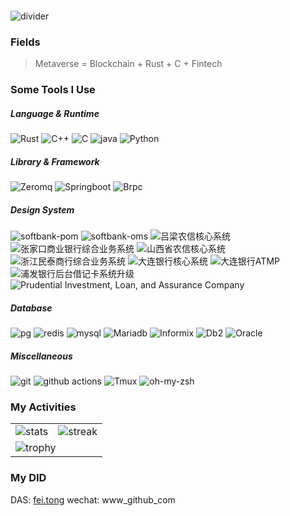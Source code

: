 <p align="center">
  <img src="https://readme-typing-svg.herokuapp.com?center=true&lines=Fly+to+the+Rust" alt="">
</p>

<img src="https://user-images.githubusercontent.com/73097560/115834477-dbab4500-a447-11eb-908a-139a6edaec5c.gif" alt="divider">

### Fields

> Metaverse = Blockchain + Rust + C + Fintech

### Some Tools I Use

<h5>Language & Runtime</h5>
<p>
  <img alt="Rust" src="https://img.shields.io/badge/-Rust-007ACC?style=flat-square&logo=Rust&logoColor=white" />
  <img alt="C++" src="https://img.shields.io/badge/-C++-4e2a8e?style=flat-square&logo=C++&logoColor=white" />
  <img alt="C" src="https://img.shields.io/badge/-C-7fd5ea?style=flat-square&logo=C&logoColor=white" />
  <img alt="java" src="https://img.shields.io/badge/-java-3776AB?style=flat-square&logo=java&logoColor=white" />
  <img alt="Python" src="https://img.shields.io/badge/-Python-45b8d8?style=flat-square&logo=Python&logoColor=white" />
</p>

<h5>Library & Framework</h5>
<p>
  <img alt="Zeromq" src="https://img.shields.io/badge/-Zeromq-45b8d8?style=flat-square&logo=zeromq&logoColor=white" />
  <img alt="Springboot" src="https://img.shields.io/badge/-springboot-0070f3?style=flat-square&logo=springboot&logoColor=white" />
  <img alt="Brpc" src="https://img.shields.io/badge/-Brpc-45b8d8?style=flat-square&logo=brpc&logoColor=white" />
</p>
<h5>Design System</h5>
<p>
  <img alt="softbank-pom" src="https://img.shields.io/badge/-softbankPom-0081cb?style=flat-square&logo=softbankPom&logoColor=white" />
  <img alt="softbank-oms" src="https://img.shields.io/badge/-softbankOms-757575?style=flat-square&logo=softbankOms&logoColor=white" />
  <img alt="吕梁农信核心系统" src="https://img.shields.io/badge/-吕梁农信核心系统-1bb91f?style=flat-square&logo=吕梁农信核心系统&logoColor=white" />
  <img alt="张家口商业银行综合业务系统" src="https://img.shields.io/badge/-张家口商业银行综合业务系统-c5d928?style=flat-square&logo=张家口商业银行综合业务系统&logoColor=white" />
  <img alt="山西省农信核心系统" src="https://img.shields.io/badge/-山西省农信核心系统-45b8d8?style=flat-square&logo=山西省农信核心系统&logoColor=white" />
  <img alt="浙江民泰商行综合业务系统" src="https://img.shields.io/badge/-浙江民泰商行综合业务系统-0070f3?style=flat-square&logo=浙江民泰商行综合业务系统&logoColor=white" />
  <img alt="大连银行核心系统" src="https://img.shields.io/badge/-大连银行核心系统-45b8d8?style=flat-square&logo=大连银行核心系统&logoColor=white" />
  <img alt="大连银行ATMP" src="https://img.shields.io/badge/-大连银行ATMP-007ACC?style=flat-square&logo=大连银行ATMP&logoColor=white" />
  <img alt="浦发银行后台借记卡系统升级" src="https://img.shields.io/badge/-浦发银行后台借记卡系统升级-4e2a8e?style=flat-square&logo=浦发银行后台借记卡系统升级&logoColor=white" />
  <img alt="Prudential Investment, Loan, and Assurance Company" src="https://img.shields.io/badge/-Prudential-7fd5ea?style=flat-square&logo=Prudential&logoColor=white" />
</p>

<h5>Database</h5>
<p>
  <img alt="pg" src="https://img.shields.io/badge/-PostgreSQL-4169e1?style=flat-square&logo=postgresql&logoColor=white" />
  <img alt="redis" src="https://img.shields.io/badge/-Redis-47a248?style=flat-square&logo=redis&logoColor=white" />
  <img alt="mysql" src="https://img.shields.io/badge/-Mysql-003B57?style=flat-square&logo=mysql&logoColor=white" />
  <img alt="Mariadb" src="https://img.shields.io/badge/-Mariadb-003B57?style=flat-square&logo=Mariadb&logoColor=white" />
  <img alt="Informix" src="https://img.shields.io/badge/-Informix-4e2a8e?style=flat-square&logo=Informix&logoColor=white" />
  <img alt="Db2" src="https://img.shields.io/badge/-Db2-1bb91f?style=flat-square&logo=db2&logoColor=white" />
  <img alt="Oracle" src="https://img.shields.io/badge/-Oracle-c5d928?style=flat-square&logo=Oracle&logoColor=white" />
</p>
<h5>Miscellaneous</h5>
<p>
  <img alt="git" src="https://img.shields.io/badge/-Git-F05032?style=flat-square&logo=git&logoColor=white" />
  <img alt="github actions"
    src="https://img.shields.io/badge/-Github_Actions-2088FF?style=flat-square&logo=github-actions&logoColor=white"
  <img alt="Docker" src="https://img.shields.io/badge/-Docker-46a2f1?style=flat-square&logo=docker&logoColor=white" />
  <img alt="Tmux" src="https://img.shields.io/badge/-Tmux-1bb91f?style=flat-square&logo=tmux&logoColor=white" />
  <img alt="oh-my-zsh" src="https://img.shields.io/badge/-oh_my_zsh-c5d928?style=flat-square&logo=oh-my-zsh&logoColor=white" />
</p>

### My Activities

<table>
<tbody>
  <tr>
    <td>
      <img src="https://github-readme-stats.vercel.app/api?username=tongpipi&count_private=true&show_icons=true&theme=radical" alt="stats">
    </td>
    <td>
      <img src="https://github-readme-streak-stats.herokuapp.com?user=tongpipi&theme=radical&hide_border=true" alt="streak">
    </td>
  </tr>
  <tr>
    <td colspan="2">
      <img src="https://github-profile-trophy.vercel.app/?username=tongpipi&theme=radical&row=1" alt="trophy">
    </td>
  </tr>
</tbody>
</table>

### My DID
DAS: [fei.tong](https://fei.tong/)
wechat: www_github_com
